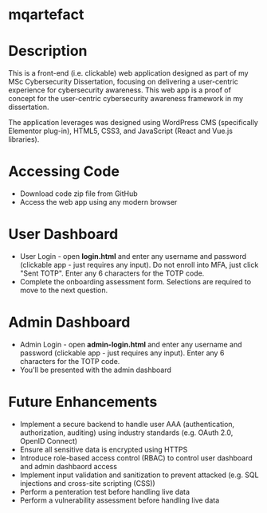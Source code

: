 # mqartefact

# Description
This is a front-end (i.e. clickable) web application designed as part of my MSc Cybersecurity Dissertation, focusing on delivering a user-centric experience for cybersecurity awareness. This web app is a proof of concept for the user-centric cybersecurity awareness framework in my dissertation.

The application leverages was designed using WordPress CMS (specifically Elementor plug-in), HTML5, CSS3, and JavaScript (React and Vue.js libraries).

# Accessing Code
- Download code zip file from GitHub 
- Access the web app using any modern browser

# User Dashboard
- User Login - open **login.html** and enter any username and password (clickable app - just requires any input). Do not enroll into MFA, just click "Sent TOTP". Enter any 6 characters for the TOTP code.
- Complete the onboarding assessment form. Selections are required to move to the next question.

# Admin Dashboard
-  Admin Login - open **admin-login.html** and enter any username and password (clickable app - just requires any input). Enter any 6 characters for the TOTP code.
-  You'll be presented with the admin dashboard

# Future Enhancements
- Implement a secure backend to handle user AAA (authentication, authorization, auditing) using industry standards (e.g. OAuth 2.0, OpenID Connect)
- Ensure all sensitive data is encrypted using HTTPS
- Introduce role-based access control (RBAC) to control user dashboard and admin dashbaord access
- Implement input validation and sanitization to prevent attacked (e.g. SQL injections and cross-site scripting (CSS))
- Perform a penteration test before handling live data
- Perform a vulnerability assessment before handling live data
